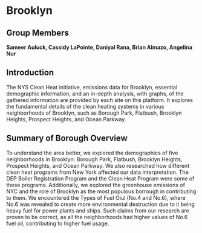 # Brooklyn

## Group Members

**Sameer Auluck, Cassidy LaPointe, Daniyal Rana, Brian Almazo, Angelina Nur**

## Introduction

The NYS Clean Heat initiative, emissions data for Brooklyn, essential demographic information, and an in-depth analysis, with graphs, of the gathered information are provided by each site on this platform. It explores the fundamental details of the clean heating systems in various neighborhoods of Brooklyn, such as Borough Park, Flatbush, Brooklyn Heights, Prospect Heights, and Ocean Parkway.

## Summary of Borough Overview

To understand the area better, we explored the demographics of five neighborhoods in Brooklyn: Borough Park, Flatbush, Brooklyn Heights, Prospect Heights, and Ocean Parkway. We also researched how different clean heat programs from New York affected our data interpretation. The DEP Boiler Registration Program and the Clean Heat Program were some of these programs. Additionally, we explored the greenhouse emissions of NYC and the role of Brooklyn as the most populous borrough in contributing to them. We encountered the Types of Fuel Oiul (No.4 and No.6), where No.6 was revealed to create more environmental destruction due to it being heavy fuel for power plants and ships. Such claims from our research are proven to be correct, as all the neighborhoods had higher values of No.6 fuel oil, contributing to higher fuel usage.  







